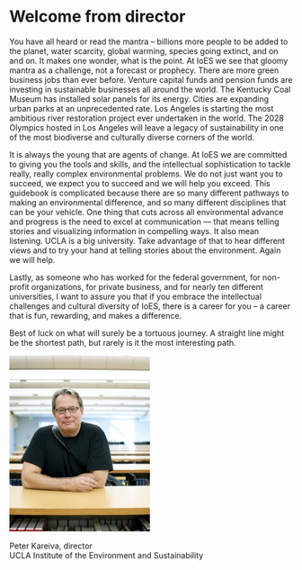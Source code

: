 # Welcome from director

You have all heard or read the mantra – billions more people to be added to the planet, water scarcity, global warming, species going extinct, and on and on. It makes one wonder, what is the point. At IoES we see that gloomy mantra as a challenge, not a forecast or prophecy. There are more green business jobs than ever before. Venture capital funds and pension funds are investing in sustainable businesses all around the world. The Kentucky Coal Museum has installed solar panels for its energy. Cities are expanding urban parks at an unprecedented rate. Los Angeles is starting the most ambitious river restoration project ever undertaken in the world. The 2028 Olympics hosted in Los Angeles will leave a legacy of sustainability in one of the most biodiverse and culturally diverse corners of the world.

It is always the young that are agents of change. At IoES we are committed to giving you the tools and skills, and the intellectual sophistication to tackle really, really complex environmental problems. We do not just want you to succeed, we expect you to succeed and we will help you exceed. This guidebook is complicated because there are so many different pathways to making an environmental difference, and so many different disciplines that can be your vehicle. One thing that cuts across all environmental advance and progress is the need to excel at communication — that means telling stories and visualizing information in compelling ways. It also mean listening. UCLA is a big university. Take advantage of that to hear different views and to try your hand at telling stories about the environment. Again we will help.

Lastly, as someone who has worked for the federal government, for non-profit organizations, for private business, and for nearly ten different universities, I want to assure you that if you embrace the intellectual challenges and cultural diversity of IoES, there is a career for you – a career that is fun, rewarding, and makes a difference.

Best of luck on what will surely be a tortuous journey. A straight line might be the shortest path, but rarely is it the most interesting path.

![Photo of Peter Kareiva, director IoES](/assets/peter-kareiva-250w.jpg)

Peter Kareiva, director  
UCLA Institute of the Environment and Sustainability

